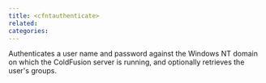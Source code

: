 ```yaml
---
title: <cfntauthenticate>
related:
categories:
---
```


Authenticates a user name and password against the Windows NT domain on which the ColdFusion server is running, and optionally retrieves the user's groups.